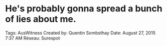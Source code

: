 # He's probably gonna spread a bunch of lies about me.

Tags: AusWitness
Created by: Quentin Sombsthay
Date: August 27, 2015 7:37 AM
Réseau: Surespot